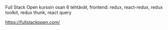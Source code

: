 Full Stack Open kurssin osan 6 tehtävät, frontend: redux, react-redux, redux toolkit, redux thunk, react query

https://fullstackopen.com/
